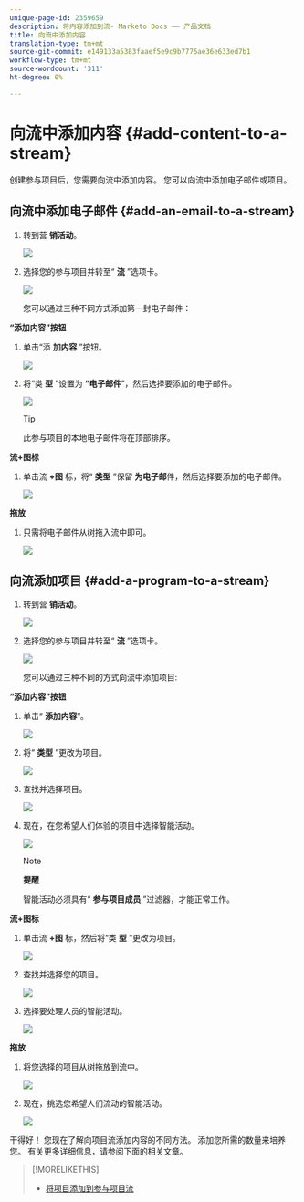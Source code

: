 ```yaml
---
unique-page-id: 2359659
description: 将内容添加到流- Marketo Docs —— 产品文档
title: 向流中添加内容
translation-type: tm+mt
source-git-commit: e149133a5383faaef5e9c9b7775ae36e633ed7b1
workflow-type: tm+mt
source-wordcount: '311'
ht-degree: 0%

---
```



# 向流中添加内容 {#add-content-to-a-stream}

创建参与项目后，您需要向流中添加内容。 您可以向流中添加电子邮件或项目。

## 向流中添加电子邮件 {#add-an-email-to-a-stream}

1. 转到营 **销活动**。

   ![](assets/login-marketing-activities-1.png)

1. 选择您的参与项目并转至“ **流** ”选项卡。

   ![](assets/streamstab.jpg)

   您可以通过三种不同方式添加第一封电子邮件：

**“添加内容”按钮**

1. 单击“添 **加内容** ”按钮。

   ![](assets/addcontentbutton.jpg)

1. 将“类 **型** ”设置为 **“电子邮件**”，然后选择要添加的电子邮件。

   ![](assets/image2014-9-15-15-3a44-3a58.png)

   >[!TIP]
   >
   >此参与项目的本地电子邮件将在顶部排序。

**流+图标**

1. 单击流 **+图** 标，将“ **类型** ”保留 **为电子邮**&#x200B;件，然后选择要添加的电子邮件。

   ![](assets/image2014-9-15-15-3a45-3a25.png)

**拖放**

1. 只需将电子邮件从树拖入流中即可。

   ![](assets/dragstreamcontent.jpg)

## 向流添加项目 {#add-a-program-to-a-stream}

1. 转到营 **销活动**。

   ![](assets/login-marketing-activities-1.png)

1. 选择您的参与项目并转至“ **流** ”选项卡。

   ![](assets/streamstab.jpg)

   您可以通过三种不同的方式向流中添加项目:

**“添加内容”按钮**

1. 单击“ **添加内容**”。

   ![](assets/image2014-9-15-15-3a45-3a51.png)

1. 将“ **类型** ”更改为项目。

   ![](assets/image2014-9-15-15-3a46-3a0.png)

1. 查找并选择项目。

   ![](assets/image2014-9-15-15-3a46-3a11.png)

1. 现在，在您希望人们体验的项目中选择智能活动。

   ![](assets/image2014-9-15-15-3a46-3a17.png)

   >[!NOTE]
   >
   >**提醒**
   >
   >
   >智能活动必须具有“ **参与项目成员** ”过滤器，才能正常工作。

**流+图标**

1. 单击流 **+图** 标，然后将“类 **型** ”更改为项目。

   ![](assets/image2014-9-15-15-3a46-3a43.png)

1. 查找并选择您的项目。

   ![](assets/image2014-9-15-15-3a46-3a49.png)

1. 选择要处理人员的智能活动。

   ![](assets/image2014-9-15-15-3a46-3a54.png)

**拖放**

1. 将您选择的项目从树拖放到流中。

   ![](assets/streamcadence.jpg)

1. 现在，挑选您希望人们流动的智能活动。

   ![](assets/image2014-9-15-15-3a47-3a8.png)

干得好！ 您现在了解向项目流添加内容的不同方法。 添加您所需的数量来培养您。 有关更多详细信息，请参阅下面的相关文章。

>[!MORELIKETHIS]
>
>* [将项目添加到参与项目流](adding-a-program-to-an-engagement-program-stream.md)

>



